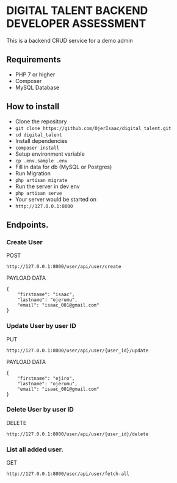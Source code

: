# DIGITAL TALENT BACKEND DEVELOPER ASSESSMENT
This is a backend CRUD service for a demo admin

## Requirements
- PHP 7 or higher
- Composer
- MySQL Database

## How to install
- Clone the repository
- `git clone https://github.com/OjerIsaac/digital_talent.git`
- `cd digital_talent`
- Install dependencies
- `composer install`
- Setup environment variable
- `cp .env.sample .env`
- Fill in data for db (MySQL or Postgres)
- Run Migration
- `php artisan migrate`
- Run the server in dev env
- `php artisan serve`
- Your server would be started on
- `http://127.0.0.1:8000`

## Endpoints.
### Create User

POST
```shell
http://127.0.0.1:8000/user/api/user/create
```
PAYLOAD DATA

```shell
{
    "firstname": "isaac",
    "lastname": "ojerumu",
    "email": "isaac_001@gmail.com"
}
```

### Update User by user ID

PUT
```shell
http://127.0.0.1:8000/user/api/user/{user_id}/update
```
PAYLOAD DATA

```shell
{
    "firstname": "ejiro",
    "lastname": "ojerumu",
    "email": "isaac_001@gmail.com"
}
```

### Delete User by user ID

DELETE
```shell
http://127.0.0.1:8000/user/api/user/{user_id}/delete
```
### List all added user.

GET
```shell
http://127.0.0.1:8000/user/api/user/fetch-all 
```
